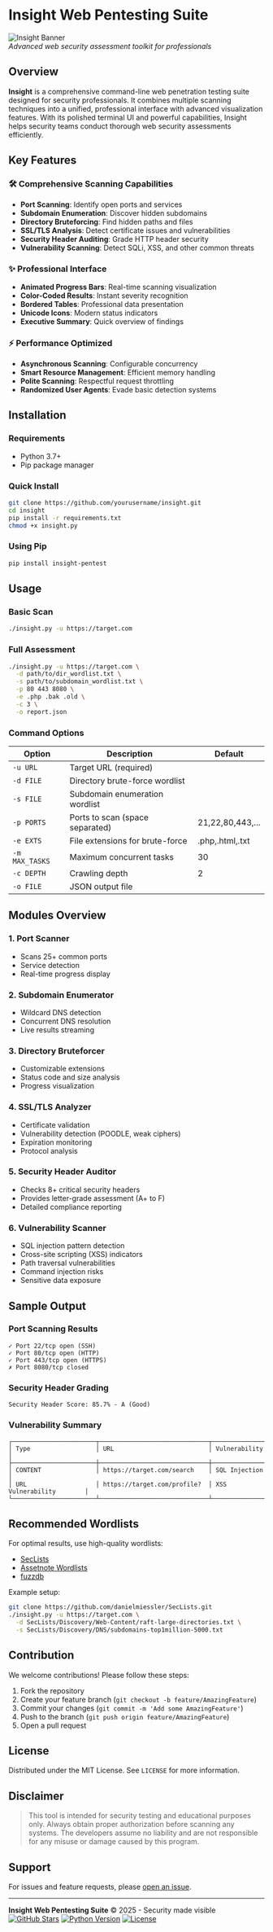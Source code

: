# Insight Web Pentesting Suite

![Insight Banner](logo.png)  
*Advanced web security assessment toolkit for professionals*

## Overview

**Insight** is a comprehensive command-line web penetration testing suite designed for security professionals. It combines multiple scanning techniques into a unified, professional interface with advanced visualization features. With its polished terminal UI and powerful capabilities, Insight helps security teams conduct thorough web security assessments efficiently.

## Key Features

### 🛠️ Comprehensive Scanning Capabilities
- **Port Scanning**: Identify open ports and services
- **Subdomain Enumeration**: Discover hidden subdomains
- **Directory Bruteforcing**: Find hidden paths and files
- **SSL/TLS Analysis**: Detect certificate issues and vulnerabilities
- **Security Header Auditing**: Grade HTTP header security
- **Vulnerability Scanning**: Detect SQLi, XSS, and other common threats

### ✨ Professional Interface
- **Animated Progress Bars**: Real-time scanning visualization
- **Color-Coded Results**: Instant severity recognition
- **Bordered Tables**: Professional data presentation
- **Unicode Icons**: Modern status indicators
- **Executive Summary**: Quick overview of findings

### ⚡ Performance Optimized
- **Asynchronous Scanning**: Configurable concurrency
- **Smart Resource Management**: Efficient memory handling
- **Polite Scanning**: Respectful request throttling
- **Randomized User Agents**: Evade basic detection systems

## Installation

### Requirements
- Python 3.7+
- Pip package manager

### Quick Install
```bash
git clone https://github.com/yourusername/insight.git
cd insight
pip install -r requirements.txt
chmod +x insight.py
```

### Using Pip
```bash
pip install insight-pentest
```

## Usage

### Basic Scan
```bash
./insight.py -u https://target.com
```

### Full Assessment
```bash
./insight.py -u https://target.com \
  -d path/to/dir_wordlist.txt \
  -s path/to/subdomain_wordlist.txt \
  -p 80 443 8080 \
  -e .php .bak .old \
  -c 3 \
  -o report.json
```

### Command Options
| Option | Description | Default |
|--------|-------------|---------|
| `-u URL` | Target URL (required) | |
| `-d FILE` | Directory brute-force wordlist | |
| `-s FILE` | Subdomain enumeration wordlist | |
| `-p PORTS` | Ports to scan (space separated) | 21,22,80,443,... |
| `-e EXTS` | File extensions for brute-force | .php,.html,.txt |
| `-m MAX_TASKS` | Maximum concurrent tasks | 30 |
| `-c DEPTH` | Crawling depth | 2 |
| `-o FILE` | JSON output file | |

## Modules Overview

### 1. Port Scanner
- Scans 25+ common ports
- Service detection
- Real-time progress display

### 2. Subdomain Enumerator
- Wildcard DNS detection
- Concurrent DNS resolution
- Live results streaming

### 3. Directory Bruteforcer
- Customizable extensions
- Status code and size analysis
- Progress visualization

### 4. SSL/TLS Analyzer
- Certificate validation
- Vulnerability detection (POODLE, weak ciphers)
- Expiration monitoring
- Protocol analysis

### 5. Security Header Auditor
- Checks 8+ critical security headers
- Provides letter-grade assessment (A+ to F)
- Detailed compliance reporting

### 6. Vulnerability Scanner
- SQL injection pattern detection
- Cross-site scripting (XSS) indicators
- Path traversal vulnerabilities
- Command injection risks
- Sensitive data exposure

## Sample Output

### Port Scanning Results
```
✓ Port 22/tcp open (SSH)
✓ Port 80/tcp open (HTTP)
✓ Port 443/tcp open (HTTPS)
✗ Port 8080/tcp closed
```

### Security Header Grading
```
Security Header Score: 85.7% - A (Good)
```

### Vulnerability Summary
```
┌───────────────────────┬──────────────────────────────┬──────────────────────────┐
│ Type                  │ URL                          │ Vulnerability            │
├───────────────────────┼──────────────────────────────┼──────────────────────────┤
│ CONTENT               │ https://target.com/search    │ SQL Injection            │
│ URL                   │ https://target.com/profile?  │ XSS Vulnerability        │
└───────────────────────┴──────────────────────────────┴──────────────────────────┘
```

## Recommended Wordlists

For optimal results, use high-quality wordlists:
- [SecLists](https://github.com/danielmiessler/SecLists)
- [Assetnote Wordlists](https://wordlists.assetnote.io/)
- [fuzzdb](https://github.com/fuzzdb-project/fuzzdb)

Example setup:
```bash
git clone https://github.com/danielmiessler/SecLists.git
./insight.py -u https://target.com \
  -d SecLists/Discovery/Web-Content/raft-large-directories.txt \
  -s SecLists/Discovery/DNS/subdomains-top1million-5000.txt
```

## Contribution

We welcome contributions! Please follow these steps:
1. Fork the repository
2. Create your feature branch (`git checkout -b feature/AmazingFeature`)
3. Commit your changes (`git commit -m 'Add some AmazingFeature'`)
4. Push to the branch (`git push origin feature/AmazingFeature`)
5. Open a pull request

## License

Distributed under the MIT License. See `LICENSE` for more information.

## Disclaimer

> This tool is intended for security testing and educational purposes only. Always obtain proper authorization before scanning any systems. The developers assume no liability and are not responsible for any misuse or damage caused by this program.

## Support

For issues and feature requests, please [open an issue](https://github.com/chalebgwa/insight/issues).

---

**Insight Web Pentesting Suite** © 2025 - Security made visible  
[![GitHub Stars](https://img.shields.io/github/stars/chalebgwa/insight?style=social)](https://github.com/chalebgwa/insight) 
[![Python Version](https://img.shields.io/badge/Python-3.7%2B-blue)](https://python.org) 
[![License](https://img.shields.io/badge/License-MIT-green)](LICENSE)
